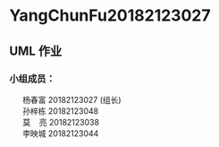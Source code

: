 # YangChunFu20182123027

## UML 作业

### 小组成员：
&nbsp;&nbsp;&nbsp;&nbsp;&nbsp;&nbsp;杨春富 20182123027&nbsp;(组长)<br>
&nbsp;&nbsp;&nbsp;&nbsp;&nbsp;&nbsp;孙梓栋 20182123048<br>
&nbsp;&nbsp;&nbsp;&nbsp;&nbsp;&nbsp;莫&nbsp;&nbsp;&nbsp;&nbsp;亮 20182123038<br>
&nbsp;&nbsp;&nbsp;&nbsp;&nbsp;&nbsp;李映城 20182123044


